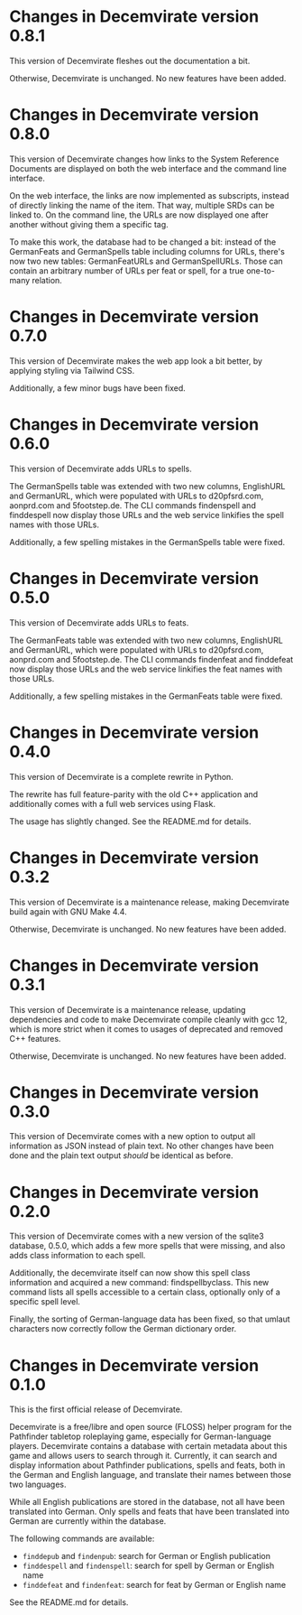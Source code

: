 Changes in Decemvirate version 0.8.1
====================================

This version of Decemvirate fleshes out the documentation a bit.

Otherwise, Decemvirate is unchanged. No new features have been added.


Changes in Decemvirate version 0.8.0
====================================

This version of Decemvirate changes how links to the System Reference
Documents are displayed on both the web interface and the command line
interface.

On the web interface, the links are now implemented as subscripts, instead
of directly linking the name of the item. That way, multiple SRDs can be
linked to. On the command line, the URLs are now displayed one after another
without giving them a specific tag.

To make this work, the database had to be changed a bit: instead of the
GermanFeats and GermanSpells table including columns for URLs, there's now
two new tables: GermanFeatURLs and GermanSpellURLs. Those can contain an
arbitrary number of URLs per feat or spell, for a true one-to-many relation.


Changes in Decemvirate version 0.7.0
====================================

This version of Decemvirate makes the web app look a bit better, by
applying styling via Tailwind CSS.

Additionally, a few minor bugs have been fixed.


Changes in Decemvirate version 0.6.0
====================================

This version of Decemvirate adds URLs to spells.

The GermanSpells table was extended with two new columns, EnglishURL and
GermanURL, which were populated with URLs to d20pfsrd.com, aonprd.com
and 5footstep.de. The CLI commands findenspell and finddespell now
display those URLs and the web service linkifies the spell names with
those URLs.

Additionally, a few spelling mistakes in the GermanSpells table were
fixed.


Changes in Decemvirate version 0.5.0
====================================

This version of Decemvirate adds URLs to feats.

The GermanFeats table was extended with two new columns, EnglishURL and
GermanURL, which were populated with URLs to d20pfsrd.com, aonprd.com
and 5footstep.de. The CLI commands findenfeat and finddefeat now
display those URLs and the web service linkifies the feat names with
those URLs.

Additionally, a few spelling mistakes in the GermanFeats table were
fixed.


Changes in Decemvirate version 0.4.0
====================================

This version of Decemvirate is a complete rewrite in Python.

The rewrite has full feature-parity with the old C++ application and
additionally comes with a full web services using Flask.

The usage has slightly changed. See the README.md for details.


Changes in Decemvirate version 0.3.2
====================================

This version of Decemvirate is a maintenance release, making Decemvirate
build again with GNU Make 4.4.

Otherwise, Decemvirate is unchanged. No new features have been added.


Changes in Decemvirate version 0.3.1
====================================

This version of Decemvirate is a maintenance release, updating dependencies and
code to make Decemvirate compile cleanly with gcc 12, which is more strict
when it comes to usages of deprecated and removed C++ features.

Otherwise, Decemvirate is unchanged. No new features have been added.


Changes in Decemvirate version 0.3.0
====================================

This version of Decemvirate comes with a new option to output all information
as JSON instead of plain text. No other changes have been done and the plain
text output *should* be identical as before.


Changes in Decemvirate version 0.2.0
====================================

This version of Decemvirate comes with a new version of the sqlite3 database,
0.5.0, which adds a few more spells that were missing, and also adds class
information to each spell.

Additionally, the decemvirate itself can now show this spell class information
and acquired a new command: findspellbyclass. This new command lists all spells
accessible to a certain class, optionally only of a specific spell level.

Finally, the sorting of German-language data has been fixed, so that umlaut
characters now correctly follow the German dictionary order.


Changes in Decemvirate version 0.1.0
====================================

This is the first official release of Decemvirate.

Decemvirate is a free/libre and open source (FLOSS) helper program for the
Pathfinder tabletop roleplaying game, especially for German-language players.
Decemvirate contains a database with certain metadata about this game and
allows users to search through it. Currently, it can search and display
information about Pathfinder publications, spells and feats, both in the
German and English language, and translate their names between those two
languages.

While all English publications are stored in the database, not all have
been translated into German. Only spells and feats that have been translated
into German are currently within the database.

The following commands are available:
- `finddepub` and `findenpub`: search for German or English publication
- `finddespell` and `findenspell`: search for spell by German or English name
- `finddefeat` and `findenfeat`: search for feat by German or English name

See the README.md for details.
